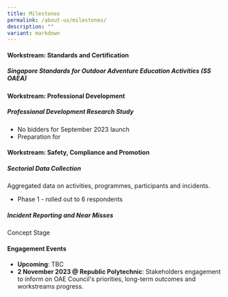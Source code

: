 ```yaml
---
title: Milestones
permalink: /about-us/milestones/
description: ""
variant: markdown
---
```

#### Workstream: Standards and Certification
##### *Singapore Standards for Outdoor Adventure Education Activities (SS OAEA)*

#### Workstream: Professional Development
##### *Professional Development Research Study*
* No bidders for September 2023 launch
* Preparation for 
#### Workstream: Safety, Compliance and Promotion
##### *Sectorial Data Collection*
Aggregated data on activities, programmes, participants and incidents.
* Phase 1 - rolled out to 6 respondents 
##### *Incident Reporting and Near Misses*
Concept Stage

#### Engagement Events
* **Upcoming**: TBC 
* **2 November 2023 @ Republic Polytechnic**: Stakeholders engagement to inform on OAE Council's priorities, long-term outcomes and workstreams progress.
